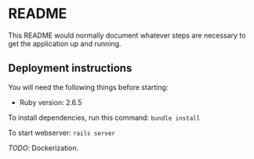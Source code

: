 # README

This README would normally document whatever steps are necessary to get the
application up and running.

## Deployment instructions

You will need the following things before starting:
* Ruby version: 2.6.5

To install dependencies, run this command:
`bundle install`

To start webserver:
`rails server`

*TODO*: Dockerization.